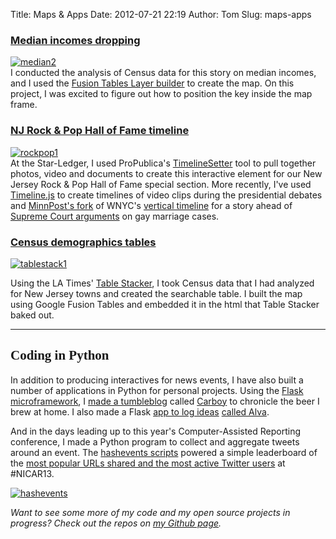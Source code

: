 Title: Maps & Apps
Date: 2012-07-21 22:19
Author: Tom
Slug: maps-apps

### [Median incomes dropping][]

[![median2][]][Median incomes dropping]  
I conducted the analysis of Census data for this story on median
incomes, and I used the [Fusion Tables Layer builder][] to create the
map. On this project, I was excited to figure out how to position the
key inside the map frame.

### [NJ Rock & Pop Hall of Fame timeline][]

[![rockpop1][]][NJ Rock & Pop Hall of Fame timeline]  
At the Star-Ledger, I used ProPublica's [TimelineSetter][] tool to pull
together photos, video and documents to create this interactive element
for our New Jersey Rock & Pop Hall of Fame special section. More
recently, I've used [Timeline.js][] to create timelines of video clips
during the presidential debates and [MinnPost's fork][] of WNYC's
[vertical timeline][] for a story ahead of [Supreme Court arguments][]
on gay marriage cases.

### [Census demographics tables][]

[![tablestack1][]][Census demographics tables]

Using the LA Times' [Table Stacker][], I took Census data that I had
analyzed for New Jersey towns and created the searchable table. I built
the map using Google Fusion Tables and embedded it in the html that
Table Stacker baked out.

* * * * *

<span style="font-family: mceinline;">Coding in Python</span>
-------------------------------------------------------------

In addition to producing interactives for news events, I have also built
a number of applications in Python for personal projects. Using the
[Flask microframework][], I [made a tumbleblog][] called [Carboy][] to
chronicle the beer I brew at home. I also made a Flask [app to log
ideas][] [called Alva][].

And in the days leading up to this year's Computer-Assisted Reporting
conference, I made a Python program to collect and aggregate tweets
around an event. The [hashevents scripts][] powered a simple leaderboard
of the [most popular URLs shared and the most active Twitter users][] at
\#NICAR13.

[![hashevents][]][most popular URLs shared and the most active Twitter
users]

*Want to see some more of my code and my open source projects in
progress? Check out the repos on [my Github page][].*

  [Median incomes dropping]: http://www.nj.com/news/index.ssf/2011/09/nj_median_household_income_dro.html
  [median2]: http://blog.tommeagher.com/wp-content/uploads/2012/07/median2.png
    "median2"
  [Fusion Tables Layer builder]: http://fusion-tables-api-samples.googlecode.com/svn/trunk/FusionTablesLayerWizard/src/index.html
  [NJ Rock & Pop Hall of Fame timeline]: http://www.nj.com/rockpop-stories/index.ssf/2012/03/rock_pop_hall_of_fame_timeline.html
  [rockpop1]: http://blog.tommeagher.com/wp-content/uploads/2012/07/rockpop1.png
    "rockpop1"
  [TimelineSetter]: http://propublica.github.com/timeline-setter/
  [Timeline.js]: http://timeline.verite.co/ "Timeline.js"
  [MinnPost's fork]: https://github.com/MinnPost/jquery-vertical-timeline
  [vertical timeline]: https://github.com/balancemedia/Timeline
  [Supreme Court arguments]: http://www.mercurynews.com/samesexmarriage/ci_22850513
  [Census demographics tables]: http://www.starledger.com/str/indexpage/project/2010-Census-populations-by-town.htm
  [tablestack1]: http://blog.tommeagher.com/wp-content/uploads/2012/07/tablestack1.png
    "tablestack1"
  [Table Stacker]: https://github.com/datadesk/latimes-table-stacker/
  [Flask microframework]: http://flask.pocoo.org/ "Flask"
  [made a tumbleblog]: https://github.com/tommeagher/Carboy
    "Carboy code"
  [Carboy]: http://carboy.tommeagher.com
  [app to log ideas]: http://ideas.tommeagher.com
  [called Alva]: https://github.com/tommeagher/alva "Alva code"
  [hashevents scripts]: https://github.com/tommeagher/hashevents
    "hashevents"
  [most popular URLs shared and the most active Twitter users]: http://www.tommeagher.com/nicar13/
  [hashevents]: http://blog.tommeagher.com/wp-content/uploads/2012/07/hashevents.png
    "hashevents"
  [my Github page]: https://github.com/tommeagher
